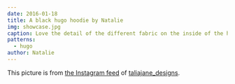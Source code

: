 ```yaml
---
date: 2016-01-18
title: A black hugo hoodie by Natalie
img: showcase.jpg
caption: Love the detail of the different fabric on the inside of the hood
patterns:
  - hugo
author: Natalie
---
```


This picture is from [the Instagram feed](https://www.instagram.com/p/BAqm70Lqg9o/)  of [taliajane_designs](https://www.instagram.com/taliajane_designs/).
